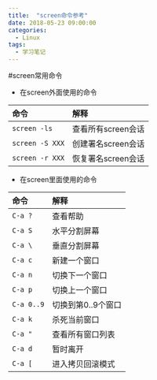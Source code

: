 ```yaml
---
title:  "screen命令参考"
date: 2018-05-23 09:00:00
categories:
  - Linux
tags:
  - 学习笔记
---
```


#screen常用命令

- 在screen外面使用的命令

| 命令                | 解释               |
| :---                | :---             |
| ```screen -ls```    | 查看所有screen会话 |
| ```screen -S XXX``` | 创建署名screen会话 |
| ```screen -r XXX``` | 恢复署名screen会话 |





- 在screen里面使用的命令

| 命令           | 解释               |
| :---           | :---              |
| ```C-a ?```    | 查看帮助           |
| ```C-a S```    | 水平分割屏幕       |
| ```C-a \```    | 垂直分割屏幕       |
| ```C-a c```    | 新建一个窗口       |
| ```C-a n```    | 切换下一个窗口     |
| ```C-a p```    | 切换上一个窗口     |
| ```C-a 0..9``` | 切换到第0..9个窗口 |
| ```C-a k```    | 杀死当前窗口       |
| ```C-a "```    | 查看所有窗口列表   |
| ```C-a d```    | 暂时离开           |
| ```C-a [```    | 进入拷贝回滚模式   |


